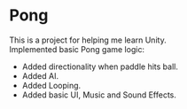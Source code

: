 # Pong
This is a project for helping me learn Unity.</br>
Implemented basic Pong game logic:</br>
* Added directionality when paddle hits ball.</br>
* Added AI.</br>
* Added Looping.</br>
* Added basic UI, Music and Sound Effects.</br>
